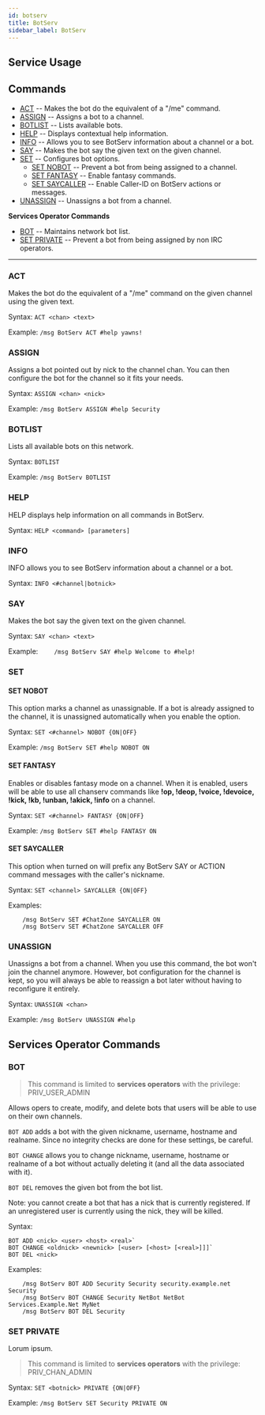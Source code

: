 ```yaml
---
id: botserv
title: BotServ
sidebar_label: BotServ
---
```


## Service Usage

## Commands

* [ACT](#act) -- Makes the bot do the equivalent of a "/me" command.
* [ASSIGN](#assign) -- Assigns a bot to a channel.
* [BOTLIST](#botlist) -- Lists available bots.
* [HELP](#help) -- Displays contextual help information.
* [INFO](#info) -- Allows you to see BotServ information about a channel or a bot.
* [SAY](#say) -- Makes the bot say the given text on the given channel.
* [SET](#set) -- Configures bot options.
    * [SET NOBOT](#set-nobot) -- Prevent a bot from being assigned to a channel.
    * [SET FANTASY](#set-fantasy) -- Enable fantasy commands.
    * [SET SAYCALLER](#set-saycaller) -- Enable Caller-ID on BotServ actions or messages.
* [UNASSIGN](#unassign) -- Unassigns a bot from a channel.

**Services Operator Commands**

* [BOT](#bot) -- Maintains network bot list.
* [SET PRIVATE](#set-private) -- Prevent a bot from being assigned by non IRC operators.

***

### ACT

Makes the bot do the equivalent of a "/me" command
on the given channel using the given text.

Syntax: `ACT <chan> <text>`

Example:
    `/msg BotServ ACT #help yawns!`


### ASSIGN

Assigns a bot pointed out by nick to the channel chan. You
can then configure the bot for the channel so it fits
your needs.

Syntax: `ASSIGN <chan> <nick>`

Example:
    `/msg BotServ ASSIGN #help Security`


### BOTLIST

Lists all available bots on this network.

Syntax: `BOTLIST`

Example:
    `/msg BotServ BOTLIST`

### HELP

HELP displays help information on all commands in BotServ.

Syntax: `HELP <command> [parameters]`

### INFO

INFO allows you to see BotServ information about a channel or a bot.

Syntax: `INFO <#channel|botnick>`

### SAY

Makes the bot say the given text on the given channel.

Syntax: `SAY <chan> <text>`

Example:
`    /msg BotServ SAY #help Welcome to #help!`

### SET

#### SET NOBOT

This option marks a channel as unassignable. If a bot
is already assigned to the channel, it is unassigned
automatically when you enable the option.

Syntax: `SET <#channel> NOBOT {ON|OFF}`

Example:
    `/msg BotServ SET #help NOBOT ON`


#### SET FANTASY

Enables or disables fantasy mode on a channel.
When it is enabled, users will be able to use all
chanserv commands like **!op, !deop, !voice, !devoice,
!kick, !kb, !unban, !akick, !info** on a channel.

Syntax: `SET <#channel> FANTASY {ON|OFF}`

Example:
    `/msg BotServ SET #help FANTASY ON`

#### SET SAYCALLER

This option when turned on will prefix any BotServ SAY
or ACTION command messages with the caller's nickname.

Syntax: `SET <channel> SAYCALLER {ON|OFF}`

Examples:
```
    /msg BotServ SET #ChatZone SAYCALLER ON
    /msg BotServ SET #ChatZone SAYCALLER OFF
```

### UNASSIGN

Unassigns a bot from a channel. When you use this command,
the bot won't join the channel anymore. However, bot
configuration for the channel is kept, so you will always
be able to reassign a bot later without having to reconfigure
it entirely.

Syntax: `UNASSIGN <chan>`

Example:
    `/msg BotServ UNASSIGN #help`


## Services Operator Commands

### BOT

>This command is limited to **services operators** with the privilege: PRIV_USER_ADMIN

Allows opers to create, modify, and delete bots
that users will be able to use on their own channels.

`BOT ADD` adds a bot with the given nickname, username,
hostname and realname. Since no integrity checks are done
for these settings, be careful.

`BOT CHANGE` allows you to change nickname, username, hostname
or realname of a bot without actually deleting it (and all
the data associated with it).

`BOT DEL` removes the given bot from the bot list.

Note: you cannot create a bot that has a nick that is
currently registered. If an unregistered user is currently
using the nick, they will be killed.

Syntax: 

```
BOT ADD <nick> <user> <host> <real>`
BOT CHANGE <oldnick> <newnick> [<user> [<host> [<real>]]]`
BOT DEL <nick>
```

Examples:
```
    /msg BotServ BOT ADD Security Security security.example.net Security
    /msg BotServ BOT CHANGE Security NetBot NetBot Services.Example.Net MyNet
    /msg BotServ BOT DEL Security
```

### SET PRIVATE

Lorum ipsum.

>This command is limited to **services operators** with the privilege: PRIV_CHAN_ADMIN

Syntax: `SET <botnick> PRIVATE {ON|OFF}`

Example:
    `/msg BotServ SET Security PRIVATE ON`